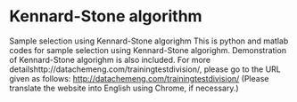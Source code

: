 # Kennard-Stone algorithm
Sample selection using Kennard-Stone algorighm
This is python and matlab codes for sample selection using Kennard-Stone algorighm. Demonstration of Kennard-Stone algorighm is also included. For more detailshttp://datachemeng.com/trainingtestdivision/, please go to the URL given as follows: http://datachemeng.com/trainingtestdivision/ (Please translate the website into English using Chrome, if necessary.)
